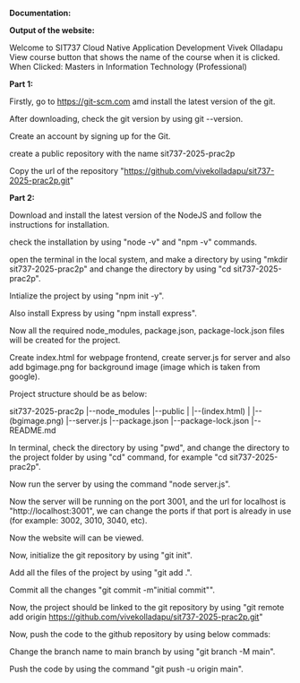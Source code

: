 **Documentation:**

**Output of the website:**

Welcome to SIT737 Cloud Native Application Development
Vivek Olladapu
View course button that shows the name of the course when it is clicked.
When Clicked: Masters in Information Technology (Professional)


**Part 1:**

Firstly, go to https://git-scm.com amd install the latest version of the git.

After downloading, check the git version by using git --version.

Create an account by signing up for the Git.

create a public repository with the name sit737-2025-prac2p

Copy the url of the repository "https://github.com/vivekolladapu/sit737-2025-prac2p.git"


**Part 2:**

Download and install the latest version of the NodeJS and follow the instructions for installation.

check the installation by using "node -v" and "npm -v" commands.

open the terminal in the local system, and make a directory by using "mkdir sit737-2025-prac2p" and change the directory by using "cd sit737-2025-prac2p".

Intialize the project by using "npm init -y".

Also install Express by using "npm install express".

Now all the required node_modules, package.json, package-lock.json files will be created for the project.

Create index.html for webpage frontend, create server.js for server and also add bgimage.png for background image (image which is taken from google).

Project structure should be as below:

sit737-2025-prac2p
|--node_modules
|--public
|   |--(index.html)
|   |--(bgimage.png)
|--server.js
|--package.json
|--package-lock.json
|--README.md


In terminal, check the directory by using "pwd", and change the directory to the project folder by using "cd" command, for example "cd sit737-2025-prac2p".

Now run the server by using the command "node server.js".

Now the server will be running on the port 3001, and the url for localhost is "http://localhost:3001", we can change the ports if that port is already in use (for example: 3002, 3010, 3040, etc).

Now the website will can be viewed.

Now, initialize the git repository by using "git init".

Add all the files of the project by using "git add .".

Commit all the changes "git commit -m"initial commit"".

Now, the project should be linked to the git repository by using "git remote add origin https://github.com/vivekolladapu/sit737-2025-prac2p.git"

Now, push the code to the github repository by using below commads:

Change the branch name to main branch by using "git branch -M main".

Push the code by using the command "git push -u origin main".









